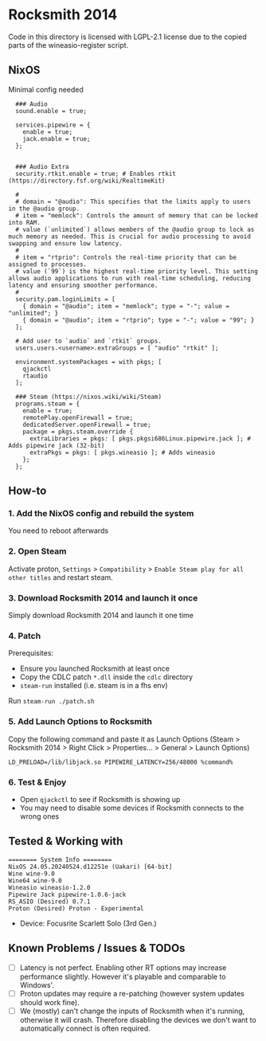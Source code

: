 # Rocksmith 2014

Code in this directory is licensed with LGPL-2.1 license due to the copied parts of the wineasio-register script.

## NixOS
Minimal config needed

```
  ### Audio
  sound.enable = true;

  services.pipewire = {
    enable = true;
    jack.enable = true; 
  };


  ### Audio Extra 
  security.rtkit.enable = true; # Enables rtkit (https://directory.fsf.org/wiki/RealtimeKit)
  
  #
  # domain = "@audio": This specifies that the limits apply to users in the @audio group.
  # item = "memlock": Controls the amount of memory that can be locked into RAM.
  # value (`unlimited`) allows members of the @audio group to lock as much memory as needed. This is crucial for audio processing to avoid swapping and ensure low latency.
  #
  # item = "rtprio": Controls the real-time priority that can be assigned to processes.
  # value (`99`) is the highest real-time priority level. This setting allows audio applications to run with real-time scheduling, reducing latency and ensuring smoother performance.
  #
  security.pam.loginLimits = [
    { domain = "@audio"; item = "memlock"; type = "-"; value = "unlimited"; }
    { domain = "@audio"; item = "rtprio"; type = "-"; value = "99"; }
  ];

  # Add user to `audio` and `rtkit` groups.
  users.users.<username>.extraGroups = [ "audio" "rtkit" ];

  environment.systemPackages = with pkgs; [
    qjackctl
    rtaudio 
  ];

  ### Steam (https://nixos.wiki/wiki/Steam)
  programs.steam = {
    enable = true;
    remotePlay.openFirewall = true;
    dedicatedServer.openFirewall = true;
    package = pkgs.steam.override {
      extraLibraries = pkgs: [ pkgs.pkgsi686Linux.pipewire.jack ]; # Adds pipewire jack (32-bit)
      extraPkgs = pkgs: [ pkgs.wineasio ]; # Adds wineasio
    };
  };

```

## How-to

### 1. Add the NixOS config and rebuild the system
You need to reboot afterwards

### 2. Open Steam
Activate proton, `Settings` > `Compatibility` > `Enable Steam play for all other titles` and restart steam.


### 3. Download Rocksmith 2014 and launch it once
Simply download Rocksmith 2014 and launch it one time

### 4. Patch
Prerequisites:
- Ensure you launched Rocksmith at least once
- Copy the CDLC patch `*.dll` inside the `cdlc` directory
- `steam-run` installed (i.e. steam is in a fhs env)

Run `steam-run ./patch.sh`

### 5. Add Launch Options to Rocksmith
Copy the following command and paste it as Launch Options (Steam > Rocksmith 2014 > Right Click > Properties... > General > Launch Options)

``` 
LD_PRELOAD=/lib/libjack.so PIPEWIRE_LATENCY=256/48000 %command%
```

### 6. Test & Enjoy
- Open `qjackctl` to see if Rocksmith is showing up
- You may need to disable some devices if Rocksmith connects to the wrong ones 

## Tested & Working with
```
======== System Info ========
NixOS 24.05.20240524.d12251e (Uakari) [64-bit]
Wine wine-9.0
Wine64 wine-9.0
Wineasio wineasio-1.2.0
Pipewire Jack pipewire-1.0.6-jack
RS_ASIO (Desired) 0.7.1
Proton (Desired) Proton - Experimental
```
- Device: Focusrite Scarlett Solo (3rd Gen.)


## Known Problems / Issues & TODOs
- [ ] Latency is not perfect. Enabling other RT options may increase performance slightly. However it's playable and comparable to Windows'.
- [ ] Proton updates may require a re-patching (however system updates should work fine).
- [ ] We (mostly) can't change the inputs of Rocksmith when it's running, otherwise it will crash. Therefore disabling the devices we don't want to automatically connect is often required.
